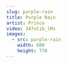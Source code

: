 ```yaml
---
slug: purple-rain
title: Purple Rain
artist: Prince
video: 347vCib_lMs
images:
  - src: purple-rain
    width: 600
    height: 776
---
```

